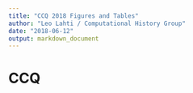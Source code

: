 ```yaml
---
title: "CCQ 2018 Figures and Tables"
author: "Leo Lahti / Computational History Group"
date: "2018-06-12"
output: markdown_document
---
```


# CCQ





